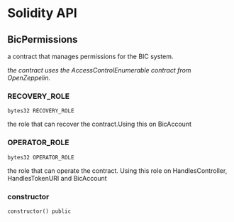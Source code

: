 # Solidity API

## BicPermissions

a contract that manages permissions for the BIC system.

_the contract uses the AccessControlEnumerable contract from OpenZeppelin._

### RECOVERY_ROLE

```solidity
bytes32 RECOVERY_ROLE
```

the role that can recover the contract.Using this on BicAccount

### OPERATOR_ROLE

```solidity
bytes32 OPERATOR_ROLE
```

the role that can operate the contract. Using this role on HandlesController, HandlesTokenURI and BicAccount

### constructor

```solidity
constructor() public
```

